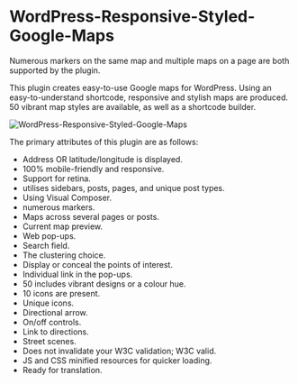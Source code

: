 # WordPress-Responsive-Styled-Google-Maps
Numerous markers on the same map and multiple maps on a page are both supported by the plugin. 

This plugin creates easy-to-use Google maps for WordPress. Using an easy-to-understand shortcode, responsive and stylish maps are produced. 50 vibrant map styles are available, as well as a shortcode builder. 

![WordPress-Responsive-Styled-Google-Maps]([http://url/to/img.png](https://raw.githubusercontent.com/thowzifgm/WordPress-Responsive-Styled-Google-Maps/main/Screenshot.png))

The primary attributes of this plugin are as follows:
- Address OR latitude/longitude is displayed.
- 100% mobile-friendly and responsive.
- Support for retina.
- utilises sidebars, posts, pages, and unique post types.
- Using Visual Composer.
- numerous markers.
- Maps across several pages or posts.
- Current map preview.
- Web pop-ups.
- Search field.
- The clustering choice.
- Display or conceal the points of interest.
- Individual link in the pop-ups.
- 50 includes vibrant designs or a colour hue.
- 10 icons are present.
- Unique icons.
- Directional arrow.
- On/off controls.
- Link to directions.
- Street scenes.
- Does not invalidate your W3C validation; W3C valid.
- JS and CSS minified resources for quicker loading.
- Ready for translation. 
